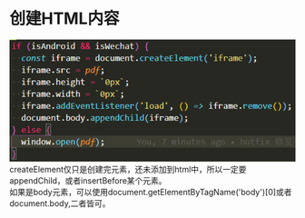 # 创建HTML内容

![image](./assets/h-1.png)  
createElement仅只是创建完元素，还未添加到html中，所以一定要appendChild，或者insertBefore某个元素。  
如果是body元素，可以使用document.getElementByTagName('body')[0]或者document.body,二者皆可。  
